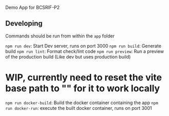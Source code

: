 Demo App for BCSRIF-P2

## Developing

Commands should be run from within the `app` folder

`npm run dev`: Start Dev server, runs on port 3000
`npm run build`: Generate build
`npm run lint`: Format check/lint code
`npm run preview`: Run a preview of the production build (Like dev but uses production build)

# WIP, currently need to reset the vite base path to "" for it to work locally
`npm run docker-build`: Build the docker container containing the app
`npm run docker-run`: execute the built docker container, runs on port 3001